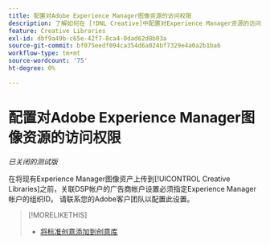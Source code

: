```yaml
---
title: 配置对Adobe Experience Manager图像资源的访问权限
description: 了解如何在 [!DNL Creative]中配置对Experience Manager资源的访问权限。
feature: Creative Libraries
exl-id: dbf9a49b-c65e-42f7-8ca4-0dad62d8b03a
source-git-commit: bf075eedf094ca354d6a024bf7329e4a0a2b1ba6
workflow-type: tm+mt
source-wordcount: '75'
ht-degree: 0%

---
```


# 配置对Adobe Experience Manager图像资源的访问权限

*已关闭的测试版*

<!-- Is this relevant only to standard creatives? If so, then move into Standard Creatives chapter instead of at the top, where it is now -->

在将现有Experience Manager图像资产上传到[!UICONTROL Creative Libraries]之前，关联DSP帐户的广告商帐户设置必须指定Experience Manager帐户的组织ID。 请联系您的Adobe客户团队以配置此设置。

>[!MORELIKETHIS]
>
>* [将标准创意添加到创意库](creative-add-standard.md)

